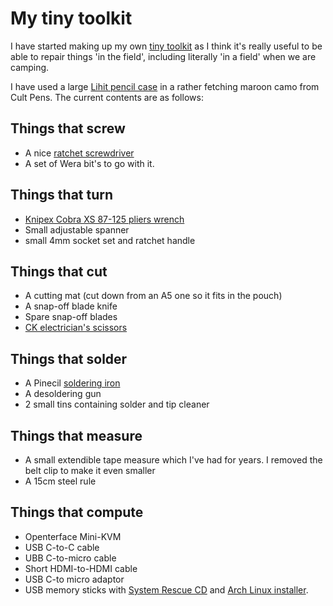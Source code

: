 # My tiny toolkit

I have started making up my own [tiny toolkit](https://tinytoolk.it/) as I think it's really useful to be able to repair things 'in the field', including literally 'in a field' when we are camping.

I have used a large [Lihit pencil case](https://cultpens.com/products/lihit-lab-triple-pen-case) in a rather fetching maroon camo from Cult Pens.  The current contents are as follows:

## Things that screw

- A nice [ratchet screwdriver](https://tinytoolk.it/tools/wera-838-ra-s/)
- A set of Wera bit's to go with it.

## Things that turn

- [Knipex Cobra XS 87-125 pliers wrench](https://tinytoolk.it/tools/knipex-cobra/)
- Small adjustable spanner
- small 4mm socket set and ratchet handle

## Things that cut

- A cutting mat (cut down from an A5 one so it fits in the pouch)
- A snap-off blade knife
- Spare snap-off blades
- [CK electrician's scissors](https://www.primetools.co.uk/product/ck-492001-heavy-duty-electricians-scissors-140mm-soft-cable-tape-ties/)

## Things that solder

- A Pinecil [soldering iron](https://tinytoolk.it/tools/pinecil-soldering-iron/)
- A desoldering gun
- 2 small tins containing solder and tip cleaner

## Things that measure

- A small extendible tape measure which I've had for years. I removed the belt clip to make it even smaller
- A 15cm steel rule

## Things that compute

- Openterface Mini-KVM
- USB C-to-C cable
- UBB C-to-micro cable
- Short HDMI-to-HDMI cable
- USB C-to micro adaptor
- USB memory sticks with [System Rescue CD](https://www.system-rescue.org/) and [Arch Linux installer](https://www.archlinux.org). 
